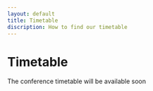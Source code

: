 ```yaml
---
layout: default
title: Timetable
discription: How to find our timetable
---
```


# Timetable
The conference timetable will be available soon

